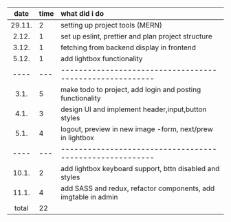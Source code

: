 |  date  | time | what did i do                                                  |
| :----: | :--- | :------------------------------------------------------------- |
| 29.11. | 2    | setting up project tools (MERN)                                |
| 2.12.  | 1    | set up eslint, prettier and plan project structure             |
| 3.12.  | 1    | fetching from backend display in frontend                      |
| 5.12.  | 1    | add lightbox functionality                                     |
|  ----  | ---  | --------------------------------------------------------       |
|  3.1.  | 5    | make todo to project, add login and posting functionality      |
|  4.1.  | 3    | design UI and implement header,input,button styles             |
|  5.1.  | 4    | logout, preview in new image -form, next/prew in lightbox      |
|  ----  | ---  | --------------------------------------------------------       |
| 10.1.  | 2    | add lightbox keyboard support, bttn disabled and styles        |
| 11.1.  | 4    | add SASS and redux, refactor components, add imgtable in admin |
| total  | 22   |                                                                |
